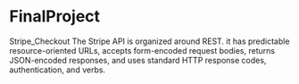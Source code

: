 # FinalProject
Stripe_Checkout
The Stripe API is organized around REST. 
it has predictable resource-oriented URLs, accepts form-encoded request bodies, returns JSON-encoded responses, and uses standard HTTP response codes, authentication, and verbs.
